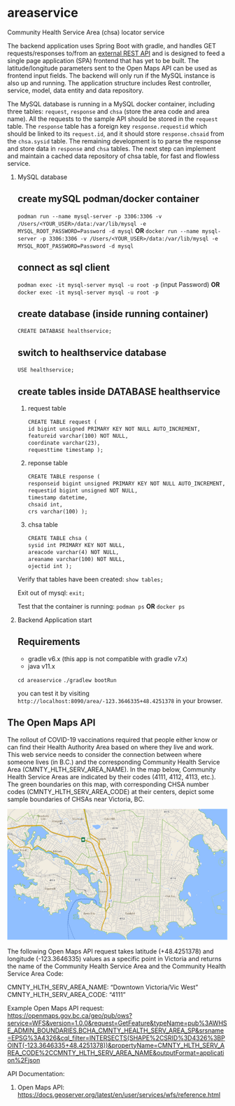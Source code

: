 # areaservice
Community Health Service Area (chsa) locator service

The backend application uses Spring Boot with gradle, and handles GET requests/responses to/from an [external REST API](#the-open-maps-api) and is designed to feed a single page application (SPA) frontend that has yet to be built. The latitude/longitude parameters sent to the Open Maps API can be used as frontend input fields. The backend will only run if the MySQL instance is also up and running. The application structure includes Rest controller, service, model, data entity and data repository. 
    
The MySQL database is running in a MySQL docker container, including three tables: `request`, `response` and `chsa` (store the area code and area name). All the requests to the sample API should be stored in the `request` table. The `response` table has a foreign key `response.requestid` which should be linked to its `request.id`, and it should store `response.chsaid` from the `chsa.sysid` table. The remaining development is to parse the response and store data in `response` and `chsa` tables. The next step can implement and maintain a cached data repository of chsa table, for fast and flowless service.

1. MySQL database
   ## create mySQL podman/docker container
   `podman run --name mysql-server -p 3306:3306 -v /Users/<YOUR_USER>/data:/var/lib/mysql -e MYSQL_ROOT_PASSWORD=Password -d mysql`
    **OR**
   `docker run --name mysql-server -p 3306:3306 -v /Users/<YOUR_USER>/data:/var/lib/mysql -e MYSQL_ROOT_PASSWORD=Password -d mysql`


   ## connect as sql client
    `podman exec -it mysql-server mysql -u root -p`
    (input Password)
    **OR**
    `docker exec -it mysql-server mysql -u root -p`

   ## create database (inside running container)
    `CREATE DATABASE healthservice;`

   ## switch to healthservice database
    `USE healthservice;` 

   ## create tables inside DATABASE healthservice

   1) request table
      ```
      CREATE TABLE request (
      id bigint unsigned PRIMARY KEY NOT NULL AUTO_INCREMENT,
      featureid varchar(100) NOT NULL,
      coordinate varchar(23),
      requesttime timestamp );
      ```

   2) reponse table
      ```
      CREATE TABLE response (
      responseid bigint unsigned PRIMARY KEY NOT NULL AUTO_INCREMENT,
      requestid bigint unsigned NOT NULL,
      timestamp datetime,
      chsaid int,
      crs varchar(100) );
      ```

   3) chsa table
      ```
      CREATE TABLE chsa (
      sysid int PRIMARY KEY NOT NULL,
      areacode varchar(4) NOT NULL,
      areaname varchar(100) NOT NULL,
      ojectid int );
      ```

   Verify that tables have been created: 
   `show tables;`

   Exit out of mysql:
   `exit;` 

   Test that the container is running: 
   `podman ps`
   **OR**
   `docker ps`

2. Backend Application start

   ## Requirements
   - gradle v6.x (this app is not compatible with gradle v7.x)
   - java v11.x

   `cd areaservice`
   `./gradlew bootRun`

   you can test it by visiting `http://localhost:8090/area/-123.3646335+48.4251378` in your browser.

## The Open Maps API

The rollout of COVID-19 vaccinations required that people either know or can find their Health Authority Area based on where they live and work. This web service needs to consider the connection between where someone lives (in B.C.) and the corresponding Community Health Service Area (CMNTY_HLTH_SERV_AREA_NAME). In the map below, Community Health Service Areas are indicated by their codes (4111, 4112, 4113, etc.). The green boundaries on this map, with corresponding CHSA number codes (CMNTY_HLTH_SERV_AREA_CODE) at their centers, depict some sample boundaries of CHSAs near Victoria, BC. 

![image of chsa boundaries near Victoria, BC](chsa-boundaries.png)

The following Open Maps API request takes latitude (+48.4251378) and longitude (-123.3646335) values as a specific point in Victoria and returns the name of the Community Health Service Area and the Community Health Service Area Code:

CMNTY_HLTH_SERV_AREA_NAME: “Downtown Victoria/Vic West” 
CMNTY_HLTH_SERV_AREA_CODE: “4111”

Example Open Maps API request: 
https://openmaps.gov.bc.ca/geo/pub/ows?service=WFS&version=1.0.0&request=GetFeature&typeName=pub%3AWHSE_ADMIN_BOUNDARIES.BCHA_CMNTY_HEALTH_SERV_AREA_SP&srsname=EPSG%3A4326&cql_filter=INTERSECTS(SHAPE%2CSRID%3D4326%3BPOINT(-123.3646335+48.4251378))&propertyName=CMNTY_HLTH_SERV_AREA_CODE%2CCMNTY_HLTH_SERV_AREA_NAME&outputFormat=application%2Fjson

API Documentation:
1.	Open Maps API: https://docs.geoserver.org/latest/en/user/services/wfs/reference.html 
